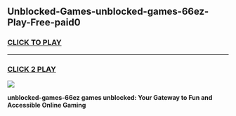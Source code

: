 
## Unblocked-Games-unblocked-games-66ez-Play-Free-paid0
<h3>
<a href="https://premium76.site?title=unblocked-games-66ez&ref=18A1">CLICK TO PLAY</a></h3>
<hr>

<h3>
<a href="https://premium76.site?title=unblocked-games-66ez&ref=18A1">CLICK 2 PLAY</a>
  
</h3>

<a href="https://premium76.site?title=unblocked-games-66ez&ref=18A1"><img src="https://clearcache.store/games.png"></a>


**unblocked-games-66ez games unblocked: Your Gateway to Fun and Accessible Online Gaming**
